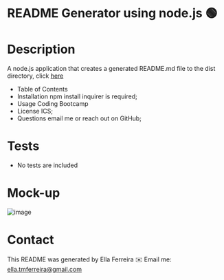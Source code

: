 # README Generator using node.js 🟢

# Description
A node.js application that creates a generated README.md file to the dist directory, click <a href="https://ellaferreira.github.io/Professional-README-Generator/" >here</a>

* Table of Contents
* Installation npm install inquirer is required;
* Usage Coding Bootcamp
* License ICS;
* Questions email me or reach out on GitHub;


# Tests
* No tests are included

# Mock-up
![image](https://user-images.githubusercontent.com/84433857/132856133-a37473de-442a-4417-bd4c-017471098ae1.png)




# Contact
This README was generated by Ella Ferreira
✉️  Email me: ella.tmferreira@gmail.com

